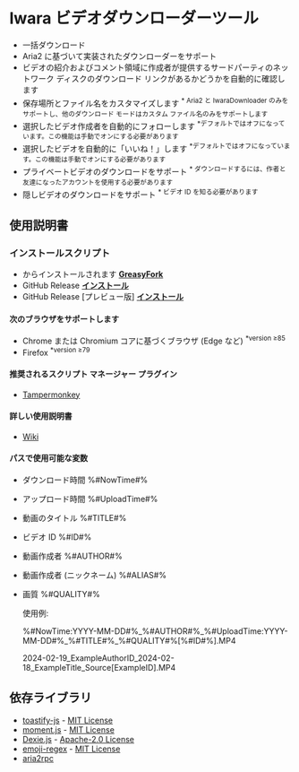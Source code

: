 # Iwara ビデオダウンローダーツール
  * 一括ダウンロード
  * Aria2 に基づいて実装されたダウンローダーをサポート
  * ビデオの紹介およびコメント領域に作成者が提供するサードパーティのネットワーク ディスクのダウンロード リンクがあるかどうかを自動的に確認します
  * 保存場所とファイル名をカスタマイズします <sup>* Aria2 と IwaraDownloader のみをサポートし、他のダウンロード モードはカスタム ファイル名のみをサポートします</sup>
  * 選択したビデオ作成者を自動的にフォローします <sup>*デフォルトではオフになっています。この機能は手動でオンにする必要があります</sup>
  * 選択したビデオを自動的に「いいね！」します <sup>*デフォルトではオフになっています。この機能は手動でオンにする必要があります</sup>
  * プライベートビデオのダウンロードをサポート <sup>* ダウンロードするには、作者と友達になったアカウントを使用する必要があります</sup>
  * 隠しビデオのダウンロードをサポート <sup>* ビデオ ID を知る必要があります</sup>

## 使用説明書

### インストールスクリプト

* からインストールされます
   **[GreasyFork](https://sleazyfork.org/scripts/422239)**
* GitHub Release
   **[インストール](https://github.com/dawn-lc/IwaraDownloadTool/releases/download/latest/IwaraDownloadTool.user.js)**
* GitHub Release \[プレビュー版\]
   **[インストール](https://github.com/dawn-lc/IwaraDownloadTool/releases/download/preview/IwaraDownloadTool.user.js)**

#### 次のブラウザをサポートします

* Chrome または Chromium コアに基づくブラウザ (Edge など) <sup>*version ≥85</sup>
* Firefox <sup>*version ≥79</sup>

#### 推奨されるスクリプト マネージャー プラグイン

* [Tampermonkey](https://www.tampermonkey.net/)

#### 詳しい使用説明書

* [Wiki](https://github.com/dawn-lc/IwaraDownloadTool/wiki)

#### パスで使用可能な変数

* ダウンロード時間 %#NowTime#%
* アップロード時間 %#UploadTime#%
* 動画のタイトル %#TITLE#%
* ビデオ ID %#ID#%
* 動画作成者 %#AUTHOR#%
* 動画作成者 (ニックネーム) %#ALIAS#%
* 画質 %#QUALITY#%

  使用例:

  %\#NowTime:YYYY\-MM\-DD\#%\_%\#AUTHOR\#%\_%\#UploadTime:YYYY\-MM\-DD\#%\_%\#TITLE\#%\_%\#QUALITY\#%\[%\#ID\#%\]\.MP4

  2024\-02\-19\_ExampleAuthorID\_2024\-02\-18\_ExampleTitle\_Source\[ExampleID\]\.MP4

## 依存ライブラリ
- [toastify-js](https://github.com/apvarun/toastify-js) - [MIT License](https://opensource.org/licenses/MIT)
- [moment.js](https://github.com/moment/moment/) - [MIT License](https://opensource.org/licenses/MIT)
- [Dexie.js](https://github.com/dexie/Dexie.js) - [Apache-2.0 License](https://opensource.org/license/apache-2-0)
- [emoji-regex](https://github.com/slevithan/emoji-regex-xs/) - [MIT License](https://opensource.org/licenses/MIT)
- [aria2rpc](https://github.com/pboymt/aria2rpc)